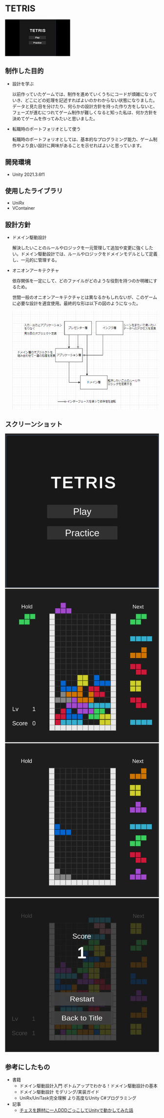 # TETRIS

![プレイgif](/screenshots/play.gif "プレイgif")

## 制作した目的

- 設計を学ぶ

    以前作っていたゲームでは、制作を進めていくうちにコードが煩雑になっていき、どこにどの処理を記述すればよいのかわからない状態になりました。
    データと見た目を分けたり、何らかの設計方針を持った作り方をしないと、フェーズが進むにつれてゲーム制作が難しくなると知った私は、何か方針を決めてゲームを作ってみたいと思いました。

- 転職時のポートフォリオとして使う

    転職時のポートフォリオとしては、基本的なプログラミング能力、ゲーム制作やより良い設計に興味があることを示せればよいと思っています。

## 開発環境

- Unity 2021.3.6f1

## 使用したライブラリ

- UniRx
- VContainer

## 設計方針

- ドメイン駆動設計

    解決したいことのルールやロジックを一元管理して追加や変更に強くしたい。ドメイン駆動設計では、ルールやロジックをドメインモデルとして定義し、一元的に管理する。

- オニオンアーキテクチャ

    依存関係を一定にして、どのファイルがどのような役割を持つのか明確にするため。

    世間一般のオニオンアーキテクチャとは異なるかもしれないが、このゲームに必要な設計を適宜使用。最終的な形は以下の図のようになった。

    ![アーキテクチャ図](/screenshots/architecture.png "アーキテクチャ図")

## スクリーンショット

![タイトル画面のスクリーンショット](/screenshots/title.png "タイトル画面")
![プレイ画面のスクリーンショット](/screenshots/play.png "プレイ画面")
![プラクティス画面のスクリーンショット](/screenshots/practice.png "プラクティス画面")
![リザルト画面のスクリーンショット](/screenshots/result.png "リザルト画面")

## 参考にしたもの

- 書籍
    - ドメイン駆動設計入門 ボトムアップでわかる！ドメイン駆動設計の基本
    - ドメイン駆動設計 モデリング/実装ガイド
    - UniRx/UniTask完全理解 より高度なUnity C#プログラミング
- 記事
    - [チェスを題材に一人DDDごっこしてUnityで動かしてみた話](https://qiita.com/chorome/items/1d9521210aac893b3dd2)
